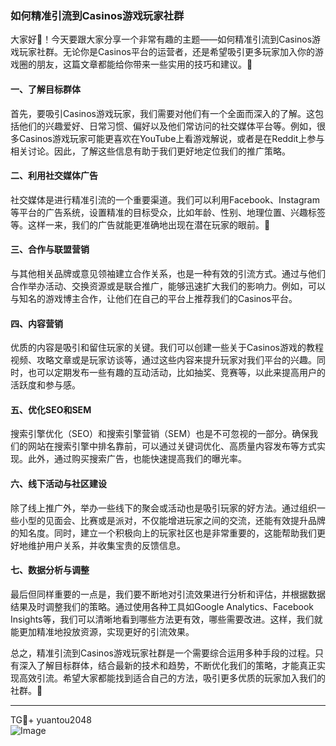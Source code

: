 ### 如何精准引流到Casinos游戏玩家社群

大家好👋！今天要跟大家分享一个非常有趣的主题——如何精准引流到Casinos游戏玩家社群。无论你是Casinos平台的运营者，还是希望吸引更多玩家加入你的游戏圈的朋友，这篇文章都能给你带来一些实用的技巧和建议。🚀

#### 一、了解目标群体

首先，要吸引Casinos游戏玩家，我们需要对他们有一个全面而深入的了解。这包括他们的兴趣爱好、日常习惯、偏好以及他们常访问的社交媒体平台等。例如，很多Casinos游戏玩家可能更喜欢在YouTube上看游戏解说，或者是在Reddit上参与相关讨论。因此，了解这些信息有助于我们更好地定位我们的推广策略。

#### 二、利用社交媒体广告

社交媒体是进行精准引流的一个重要渠道。我们可以利用Facebook、Instagram等平台的广告系统，设置精准的目标受众，比如年龄、性别、地理位置、兴趣标签等。这样一来，我们的广告就能更准确地出现在潜在玩家的眼前。🎯

#### 三、合作与联盟营销

与其他相关品牌或意见领袖建立合作关系，也是一种有效的引流方式。通过与他们合作举办活动、交换资源或是联合推广，能够迅速扩大我们的影响力。例如，可以与知名的游戏博主合作，让他们在自己的平台上推荐我们的Casinos平台。

#### 四、内容营销

优质的内容是吸引和留住玩家的关键。我们可以创建一些关于Casinos游戏的教程视频、攻略文章或是玩家访谈等，通过这些内容来提升玩家对我们平台的兴趣。同时，也可以定期发布一些有趣的互动活动，比如抽奖、竞赛等，以此来提高用户的活跃度和参与感。

#### 五、优化SEO和SEM

搜索引擎优化（SEO）和搜索引擎营销（SEM）也是不可忽视的一部分。确保我们的网站在搜索引擎中排名靠前，可以通过关键词优化、高质量内容发布等方式实现。此外，通过购买搜索广告，也能快速提高我们的曝光率。

#### 六、线下活动与社区建设

除了线上推广外，举办一些线下的聚会或活动也是吸引玩家的好方法。通过组织一些小型的见面会、比赛或是派对，不仅能增进玩家之间的交流，还能有效提升品牌的知名度。同时，建立一个积极向上的玩家社区也是非常重要的，这能帮助我们更好地维护用户关系，并收集宝贵的反馈信息。

#### 七、数据分析与调整

最后但同样重要的一点是，我们要不断地对引流效果进行分析和评估，并根据数据结果及时调整我们的策略。通过使用各种工具如Google Analytics、Facebook Insights等，我们可以清晰地看到哪些方法更有效，哪些需要改进。这样，我们就能更加精准地投放资源，实现更好的引流效果。

总之，精准引流到Casinos游戏玩家社群是一个需要综合运用多种手段的过程。只有深入了解目标群体，结合最新的技术和趋势，不断优化我们的策略，才能真正实现高效引流。希望大家都能找到适合自己的方法，吸引更多优质的玩家加入我们的社群。🌈

---

TG💪+ yuantou2048  
![Image](https://github.com/user-attachments/assets/cf57a8bb-a08e-43c1-ad82-039f33c64200)